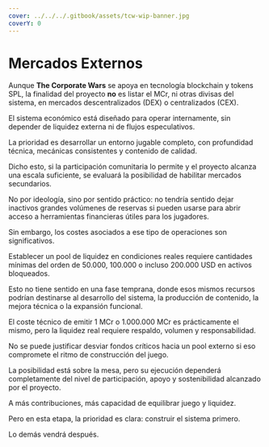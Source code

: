 ```yaml
---
cover: ../../../.gitbook/assets/tcw-wip-banner.jpg
coverY: 0
---
```


# Mercados Externos

Aunque **The Corporate Wars** se apoya en tecnología blockchain y tokens SPL, la finalidad del proyecto **no** es listar el MCr, ni otras divisas del sistema, en mercados descentralizados (DEX) o centralizados (CEX).

El sistema económico está diseñado para operar internamente, sin depender de liquidez externa ni de flujos especulativos.

La prioridad es desarrollar un entorno jugable completo, con profundidad técnica, mecánicas consistentes y contenido de calidad.

Dicho esto, si la participación comunitaria lo permite y el proyecto alcanza una escala suficiente, se evaluará la posibilidad de habilitar mercados secundarios.

No por ideología, sino por sentido práctico: no tendría sentido dejar inactivos grandes volúmenes de reservas si pueden usarse para abrir acceso a herramientas financieras útiles para los jugadores.

Sin embargo, los costes asociados a ese tipo de operaciones son significativos.

Establecer un pool de liquidez en condiciones reales requiere cantidades mínimas del orden de 50.000, 100.000 o incluso 200.000 USD en activos bloqueados.

Esto no tiene sentido en una fase temprana, donde esos mismos recursos podrían destinarse al desarrollo del sistema, la producción de contenido, la mejora técnica o la expansión funcional.

El coste técnico de emitir 1 MCr o 1.000.000 MCr es prácticamente el mismo, pero la liquidez real requiere respaldo, volumen y responsabilidad.

No se puede justificar desviar fondos críticos hacia un pool externo si eso compromete el ritmo de construcción del juego.

La posibilidad está sobre la mesa, pero su ejecución dependerá completamente del nivel de participación, apoyo y sostenibilidad alcanzado por el proyecto.

A más contribuciones, más capacidad de equilibrar juego y liquidez.

Pero en esta etapa, la prioridad es clara: construir el sistema primero.

Lo demás vendrá después.
